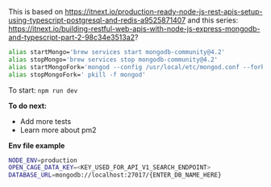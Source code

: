 This is based on https://itnext.io/production-ready-node-js-rest-apis-setup-using-typescript-postgresql-and-redis-a9525871407
and this series: https://itnext.io/building-restful-web-apis-with-node-js-express-mongodb-and-typescript-part-2-98c34e3513a2?

```bash
alias startMongo='brew services start mongodb-community@4.2'
alias stopMongo='brew services stop mongodb-community@4.2'
alias startMongoFork='mongod --config /usr/local/etc/mongod.conf --fork'
alias stopMongoFork=' pkill -f mongod'
```

To start:  `npm run dev`

**To do next:**
- Add more tests
- Learn more about pm2

**Env file example**
```bash
NODE_ENV=production
OPEN_CAGE_DATA_KEY=<KEY_USED_FOR_API_V1_SEARCH_ENDPOINT>
DATABASE_URL=mongodb://localhost:27017/{ENTER_DB_NAME_HERE}
```
